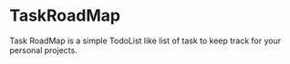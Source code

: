 # TaskRoadMap
Task RoadMap is a simple TodoList like list of task to keep track for your personal projects.
